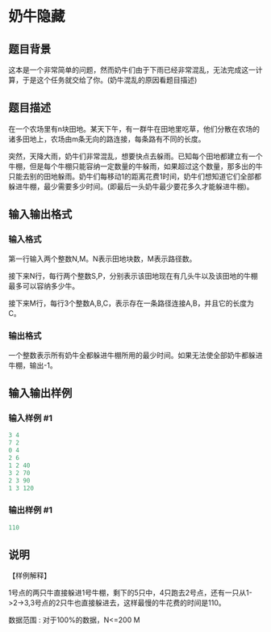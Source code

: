 # 奶牛隐藏

## 题目背景

这本是一个非常简单的问题，然而奶牛们由于下雨已经非常混乱，无法完成这一计算，于是这个任务就交给了你。(奶牛混乱的原因看题目描述)

## 题目描述

在一个农场里有n块田地。某天下午，有一群牛在田地里吃草，他们分散在农场的诸多田地上，农场由m条无向的路连接，每条路有不同的长度。

突然，天降大雨，奶牛们非常混乱，想要快点去躲雨。已知每个田地都建立有一个牛棚，但是每个牛棚只能容纳一定数量的牛躲雨，如果超过这个数量，那多出的牛只能去别的田地躲雨。奶牛们每移动1的距离花费1时间，奶牛们想知道它们全部都躲进牛棚，最少需要多少时间。(即最后一头奶牛最少要花多久才能躲进牛棚)。

## 输入输出格式

### 输入格式

第一行输入两个整数N,M。N表示田地块数，M表示路径数。

接下来N行，每行两个整数S,P，分别表示该田地现在有几头牛以及该田地的牛棚最多可以容纳多少牛。

接下来M行，每行3个整数A,B,C，表示存在一条路径连接A,B，并且它的长度为C。

### 输出格式

一个整数表示所有奶牛全都躲进牛棚所用的最少时间。如果无法使全部奶牛都躲进牛棚，输出-1。

## 输入输出样例

### 输入样例 #1

```cpp
3 4 
7 2 
0 4 
2 6 
1 2 40 
3 2 70 
2 3 90 
1 3 120
```


### 输出样例 #1

```cpp
110
```


## 说明

【样例解释】

1号点的两只牛直接躲进1号牛棚，剩下的5只中，4只跑去2号点，还有一只从1->2->3,3号点的2只牛也直接躲进去，这样最慢的牛花费的时间是110。

数据范围 : 对于100%的数据，N<=200 M

